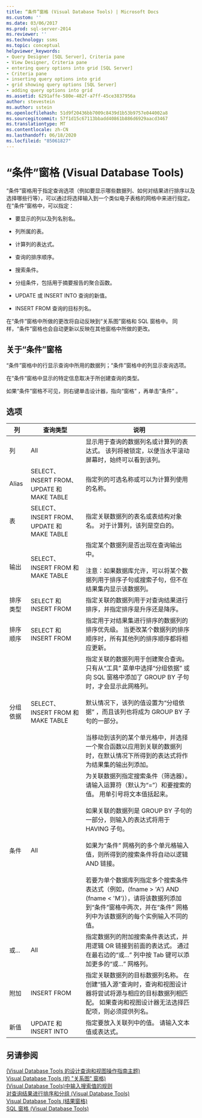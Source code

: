 ```yaml
---
title: “条件”窗格 (Visual Database Tools) | Microsoft Docs
ms.custom: ''
ms.date: 03/06/2017
ms.prod: sql-server-2014
ms.reviewer: ''
ms.technology: ssms
ms.topic: conceptual
helpviewer_keywords:
- Query Designer [SQL Server], Criteria pane
- View Designer, Criteria pane
- entering query options into grid [SQL Server]
- Criteria pane
- inserting query options into grid
- grid showing query options [SQL Server]
- adding query options into grid
ms.assetid: 6291affe-580e-482f-a7ff-45ce3837956a
author: stevestein
ms.author: sstein
ms.openlocfilehash: 51d9f20436bb7009c8439d1b53b9757e044002a8
ms.sourcegitcommit: 57f1d15c67113bbadd40861b886d6929aacd3467
ms.translationtype: MT
ms.contentlocale: zh-CN
ms.lasthandoff: 06/18/2020
ms.locfileid: "85061827"
---
```

# <a name="criteria-pane-visual-database-tools"></a>“条件”窗格 (Visual Database Tools)
  “条件”窗格用于指定查询选项（例如要显示哪些数据列、如何对结果进行排序以及选择哪些行等），可以通过将选择输入到一个类似电子表格的网格中来进行指定。 在“条件”窗格中，可以指定：  
  
-   要显示的列以及列名别名。  
  
-   列所属的表。  
  
-   计算列的表达式。  
  
-   查询的排序顺序。  
  
-   搜索条件。  
  
-   分组条件，包括用于摘要报告的聚合函数。  
  
-   UPDATE 或 INSERT INTO 查询的新值。  
  
-   INSERT FROM 查询的目标列名。  
  
 在“条件”窗格中所做的更改将自动反映到“关系图”窗格和 SQL 窗格中。 同样，“条件”窗格也会自动更新以反映在其他窗格中所做的更改。  
  
## <a name="about-the-criteria-pane"></a>关于“条件”窗格  
 “条件”窗格中的行显示查询中所用的数据列；“条件”窗格中的列显示查询选项。  
  
 在“条件”窗格中显示的特定信息取决于所创建查询的类型。  
  
 如果“条件”窗格不可见，则右键单击设计器，指向“窗格”  ，再单击“条件”  。  
  
## <a name="options"></a>选项  
  
|**列**|**查询类型**|**说明**|  
|----------------|--------------------|---------------------|  
|列|All|显示用于查询的数据列名或计算列的表达式。 该列将被锁定，以便当水平滚动屏幕时，始终可以看到该列。|  
|Alias|SELECT、INSERT FROM、UPDATE 和 MAKE TABLE|指定列的可选名称或可以为计算列使用的名称。|  
|表|SELECT、INSERT FROM、UPDATE 和 MAKE TABLE|指定关联数据列的表名或表结构对象名。 对于计算列，该列是空白的。|  
|输出|SELECT、INSERT FROM 和 MAKE TABLE|指定某个数据列是否出现在查询输出中。<br /><br /> 注意：如果数据库允许，可以将某个数据列用于排序子句或搜索子句，但不在结果集内显示该数据列。|  
|排序类型|SELECT 和 INSERT FROM|指定关联的数据列用于对查询结果进行排序，并指定排序是升序还是降序。|  
|排序顺序|SELECT 和 INSERT FROM|指定用于对结果集进行排序的数据列的排序优先级。 当更改某个数据列的排序顺序时，所有其他列的排序顺序都将相应更新。|  
|分组依据|SELECT、INSERT FROM 和 MAKE TABLE|指定关联的数据列用于创建聚合查询。 只有从“工具”  菜单中选择“分组依据”  或向 SQL 窗格中添加了 GROUP BY 子句时，才会显示此网格列。<br /><br /> 默认情况下，该列的值设置为“分组依据”  ，而且该列也将成为 GROUP BY 子句的一部分。<br /><br /> 当移动到该列的某个单元格中，并选择一个聚合函数以应用到关联的数据列时，在默认情况下所得到的表达式将作为结果集的输出列添加。|  
|条件|All|为关联数据列指定搜索条件（筛选器）。 请输入运算符（默认为“=”）和要搜索的值。 用单引号将文本值括起来。<br /><br /> 如果关联的数据列是 GROUP BY 子句的一部分，则输入的表达式将用于 HAVING 子句。<br /><br /> 如果为“条件”  网格列的多个单元格输入值，则所得到的搜索条件将自动以逻辑 AND 链接。<br /><br /> 若要为单个数据库列指定多个搜索条件表达式（例如，(fname > 'A') AND (fname < 'M')），请将该数据列添加到“条件”窗格中两次，并在“条件”  网格列中为该数据列的每个实例输入不同的值。|  
|或...|All|指定数据列的附加搜索条件表达式，并用逻辑 OR 链接到前面的表达式。 通过在最右边的“或...”  列中按 Tab 键可以添加更多的“或...”  网格列。|  
|附加|INSERT FROM|指定关联数据列的目标数据列名称。 在创建“插入源”查询时，查询和视图设计器将尝试将源与相应的目标数据列相匹配。 如果查询和视图设计器无法选择匹配项，则必须提供列名。|  
|新值|UPDATE 和 INSERT INTO|指定要放入关联列中的值。 请输入文本值或表达式。|  
  
## <a name="see-also"></a>另请参阅  
 [&#40;Visual Database Tools 的设计查询和视图操作指南主题&#41;](visual-database-tools.md)   
 [Visual Database Tools &#40;的 "关系图" 窗格&#41;](diagram-pane-visual-database-tools.md)   
 [&#40;Visual Database Tools&#41;中输入搜索值的规则](rules-for-entering-search-values-visual-database-tools.md)   
 [对查询结果进行排序和分组 &#40;Visual Database Tools&#41;](sort-and-group-query-results-visual-database-tools.md)   
 [Visual Database Tools &#40;结果窗格&#41;](results-pane-visual-database-tools.md)   
 [SQL 窗格 (Visual Database Tools)](sql-pane-visual-database-tools.md)  
  
  
